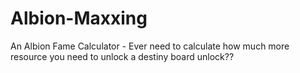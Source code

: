 # Albion-Maxxing
An Albion Fame Calculator - Ever need to calculate how much more resource you need to unlock a destiny board unlock??
